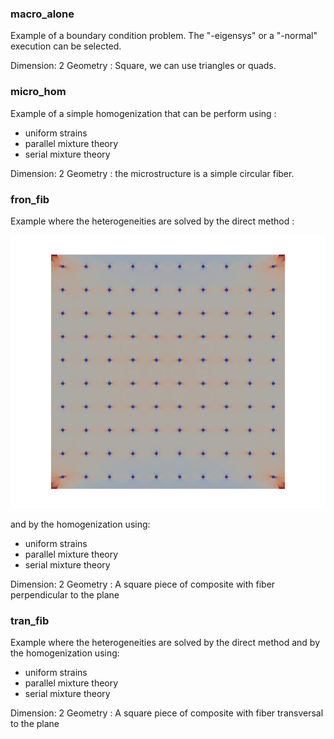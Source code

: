 ### macro_alone

Example of a boundary condition problem. 
The "-eigensys" or a "-normal" execution can be selected.

Dimension: 2
Geometry : Square, we can use triangles or quads.

### micro_hom

Example of a simple homogenization that can be perform using :

  *  uniform strains 
  *  parallel mixture theory 
  *  serial mixture theory 

Dimension: 2
Geometry : the microstructure is a simple circular fiber.

### fron_fib

Example where the heterogeneities are solved by the direct method :

![direct](../doc/sputnik-man/figures/front_fib_a.jpg?raw=true "Title")

and by the homogenization using:

  *  uniform strains 
  *  parallel mixture theory 
  *  serial mixture theory 

Dimension: 2
Geometry : A square piece of composite with fiber perpendicular to the plane


### tran_fib

Example where the heterogeneities are solved by the direct method and by the homogenization using:

  *  uniform strains 
  *  parallel mixture theory 
  *  serial mixture theory 

Dimension: 2
Geometry : A square piece of composite with fiber transversal to the plane
